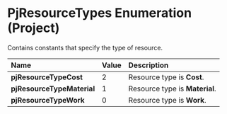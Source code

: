 
# PjResourceTypes Enumeration (Project)

Contains constants that specify the type of resource.



|**Name**|**Value**|**Description**|
|:-----|:-----|:-----|
| **pjResourceTypeCost**|2|Resource type is  **Cost**.|
| **pjResourceTypeMaterial**|1|Resource type is  **Material**.|
| **pjResourceTypeWork**|0|Resource type is  **Work**.|
